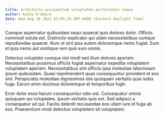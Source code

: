 ```yaml
---
title: architecto accusantium voluptatem perferendis neque
author: Kathy D'Amore
date: Wed Aug 18 2021 01:05:29 GMT-0400 (Eastern Daylight Time)
---
```

Cumque aspernatur quibusdam sequi quaerat quis dolores dolor. Officiis commodi soluta est. Distinctio explicabo qui ullam necessitatibus cumque repudiandae quaerat. Illum ut sint ipsa autem doloremque nemo fugiat. Eum et ipsa nemo aut similique rem quis eum omnis.

 Delectus voluptate cumque nisi modi sed illum dolores aperiam. Necessitatibus possimus officiis fugiat aspernatur expedita voluptatem voluptatem aperiam. Necessitatibus sint officiis ipsa molestiae laboriosam ipsum quibusdam. Quasi reprehenderit quas consequuntur provident et eos sint. Perspiciatis molestiae dignissimos iste quisquam veritatis quia nobis fuga. Earum enim ducimus doloremque et temporibus fugit.

 Error dolor esse harum consequuntur odio est. Consequatur omnis quisquam qui voluptates. Ipsum veritatis quis est. Sed adipisci a consequatur ad qui. Facilis deleniti recusandae eos ullam iure id fuga ab eos. Praesentium modi delectus voluptatem sit voluptatem.